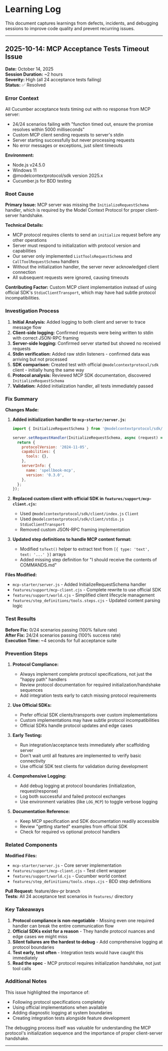 # Learning Log

This document captures learnings from defects, incidents, and debugging sessions to improve code quality and prevent recurring issues.

---

## 2025-10-14: MCP Acceptance Tests Timeout Issue

**Date:** October 14, 2025  
**Session Duration:** ~2 hours  
**Severity:** High (all 24 acceptance tests failing)  
**Status:** ✅ Resolved

### Error Context

All Cucumber acceptance tests timing out with no response from MCP server:
- 24/24 scenarios failing with "function timed out, ensure the promise resolves within 5000 milliseconds"
- Custom MCP client sending requests to server's stdin
- Server starting successfully but never processing requests
- No error messages or exceptions, just silent timeouts

**Environment:**
- Node.js v24.5.0
- Windows 11
- @modelcontextprotocol/sdk version 2025.x
- Cucumber.js for BDD testing

### Root Cause

**Primary Issue:** MCP server was missing the `InitializeRequestSchema` handler, which is required by the Model Context Protocol for proper client-server handshake.

**Technical Details:**
- MCP protocol requires clients to send an `initialize` request before any other operations
- Server must respond to initialization with protocol version and capabilities
- Our server only implemented `ListToolsRequestSchema` and `CallToolRequestSchema` handlers
- Without the initialization handler, the server never acknowledged client connection
- All subsequent requests were ignored, causing timeouts

**Contributing Factor:** Custom MCP client implementation instead of using official SDK's `StdioClientTransport`, which may have had subtle protocol incompatibilities.

### Investigation Process

1. **Initial Analysis:** Added logging to both client and server to trace message flow
2. **Client-side logging:** Confirmed requests were being written to stdin with correct JSON-RPC framing
3. **Server-side logging:** Confirmed server started but showed no received requests
4. **Stdin verification:** Added raw stdin listeners - confirmed data was arriving but not processed
5. **SDK comparison:** Created test with official `@modelcontextprotocol/sdk` client - initially hung the same way
6. **Protocol analysis:** Reviewed MCP SDK documentation, discovered `InitializeRequestSchema`
7. **Validation:** Added initialization handler, all tests immediately passed

### Fix Summary

**Changes Made:**

1. **Added initialization handler to `mcp-starter/server.js`:**
   ```javascript
   import { InitializeRequestSchema } from '@modelcontextprotocol/sdk/types.js';
   
   server.setRequestHandler(InitializeRequestSchema, async (request) => {
     return {
       protocolVersion: '2024-11-05',
       capabilities: {
         tools: {},
       },
       serverInfo: {
         name: 'spellbook-mcp',
         version: '0.3.0',
       },
     };
   });
   ```

2. **Replaced custom client with official SDK in `features/support/mcp-client.cjs`:**
   - Used `@modelcontextprotocol/sdk/client/index.js` `Client`
   - Used `@modelcontextprotocol/sdk/client/stdio.js` `StdioClientTransport`
   - Removed custom JSON-RPC framing implementation

3. **Updated step definitions to handle MCP content format:**
   - Modified `toText()` helper to extract text from `[{ type: 'text', text: '...' }]` arrays
   - Added missing step definition for "I should receive the contents of COMMANDS.md"

**Files Modified:**
- `mcp-starter/server.js` - Added InitializeRequestSchema handler
- `features/support/mcp-client.cjs` - Complete rewrite to use official SDK
- `features/support/world.cjs` - Simplified client lifecycle management
- `features/step_definitions/tools.steps.cjs` - Updated content parsing logic

### Test Results

**Before Fix:** 0/24 scenarios passing (100% failure rate)  
**After Fix:** 24/24 scenarios passing (100% success rate)  
**Execution Time:** ~4 seconds for full acceptance suite

### Prevention Steps

1. **Protocol Compliance:**
   - Always implement complete protocol specifications, not just the "happy path" handlers
   - Review protocol documentation for required initialization/handshake sequences
   - Add integration tests early to catch missing protocol requirements

2. **Use Official SDKs:**
   - Prefer official SDK clients/transports over custom implementations
   - Custom implementations may have subtle protocol incompatibilities
   - Official SDKs handle protocol updates and edge cases

3. **Early Testing:**
   - Run integration/acceptance tests immediately after scaffolding server
   - Don't wait until all features are implemented to verify basic connectivity
   - Use official SDK test clients for validation during development

4. **Comprehensive Logging:**
   - Add debug logging at protocol boundaries (initialization, request/response)
   - Log both successful and failed protocol exchanges
   - Use environment variables (like `LOG_MCP`) to toggle verbose logging

5. **Documentation Reference:**
   - Keep MCP specification and SDK documentation readily accessible
   - Review "getting started" examples from official SDK
   - Check for required vs optional protocol handlers

### Related Components

**Modified Files:**
- `mcp-starter/server.js` - Core server implementation
- `features/support/mcp-client.cjs` - Test client wrapper
- `features/support/world.cjs` - Cucumber world context
- `features/step_definitions/tools.steps.cjs` - BDD step definitions

**Pull Request:** feature/dev-pr branch  
**Tests:** All 24 acceptance test scenarios in `features/` directory

### Key Takeaways

1. **Protocol compliance is non-negotiable** - Missing even one required handler can break the entire communication flow
2. **Official SDKs exist for a reason** - They handle protocol nuances and edge cases we might miss
3. **Silent failures are the hardest to debug** - Add comprehensive logging at protocol boundaries
4. **Test early, test often** - Integration tests would have caught this immediately
5. **Read the spec** - MCP protocol requires initialization handshake, not just tool calls

### Additional Notes

This issue highlighted the importance of:
- Following protocol specifications completely
- Using official implementations when available
- Adding diagnostic logging at system boundaries
- Creating integration tests alongside feature development

The debugging process itself was valuable for understanding the MCP protocol's initialization sequence and the importance of proper client-server handshake.

---

